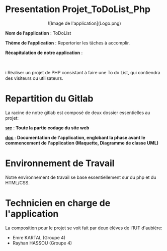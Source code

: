 # Presentation Projet_ToDoList_Php

<p align="center">
![Image de l'application](Logo.png)
</p>

**Nom de l’application** : ToDoList
</br>

**Thème de l’application** : Repertorier les tâches à accomplir.
</br>

**Récapitulation de notre application** :

</br>

:information_source: Réaliser un projet de PHP consistant à faire une To do List, qui contiendra des visiteurs ou utilisateurs.

# Repartition du Gitlab

La racine de notre gitlab est composé de deux dossier essentielles au projet:

[**src**](src) : **Toute la partie codage du site web**

[**doc**](doc) : **Documentation de l'application, englobant la phase avant le commencement de l'application (Maquette, Diagramme de classe UML)**

# Environnement de Travail

Notre environnement de travail se base essentiellement sur du php et du HTML/CSS.

# Technicien en charge de l'application

La composition pour le projet se voit fait par deux élèves de l'IUT d'aubière:
- Emre KARTAL (Groupe 4)
- Rayhan HASSOU (Groupe 4)